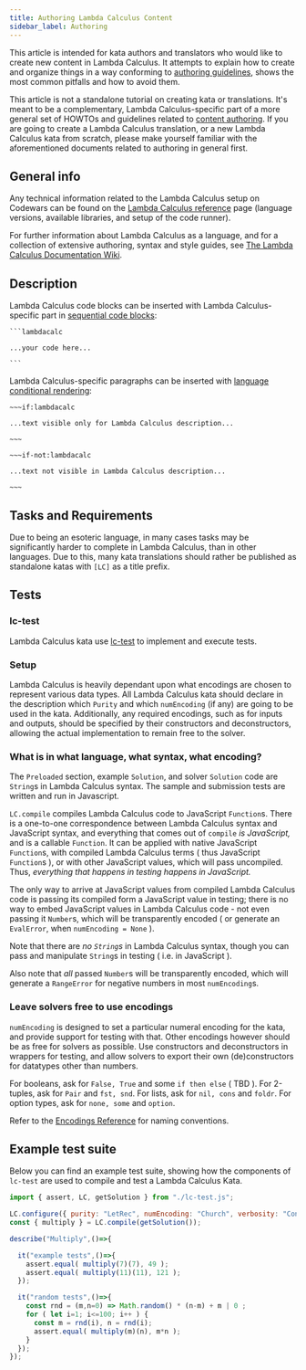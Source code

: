 ```yaml
---
title: Authoring Lambda Calculus Content
sidebar_label: Authoring
---
```


This article is intended for kata authors and translators who would like to create new content in Lambda Calculus. It attempts to explain how to create and organize things in a way conforming to [authoring guidelines](/authoring/guidelines/), shows the most common pitfalls and how to avoid them.

This article is not a standalone tutorial on creating kata or translations. It's meant to be a complementary, Lambda Calculus-specific part of a more general set of HOWTOs and guidelines related to [content authoring](/authoring/). If you are going to create a Lambda Calculus translation, or a new Lambda Calculus kata from scratch, please make yourself familiar with the aforementioned documents related to authoring in general first.


## General info

Any technical information related to the Lambda Calculus setup on Codewars can be found on the [Lambda Calculus reference](/languages/lambdacalc/) page (language versions, available libraries, and setup of the code runner).

For further information about Lambda Calculus as a language, and for a collection of extensive authoring, syntax and style guides, see [The Lambda Calculus Documentation Wiki](lc-docs-wiki).

## Description

Lambda Calculus code blocks can be inserted with Lambda Calculus-specific part in [sequential code blocks](/references/markdown/extensions/#sequential-code-blocks):

~~~
```lambdacalc

...your code here...

```
~~~

Lambda Calculus-specific paragraphs can be inserted with [language conditional rendering](/references/markdown/extensions/#conditional-rendering):

```
~~~if:lambdacalc

...text visible only for Lambda Calculus description...

~~~

~~~if-not:lambdacalc

...text not visible in Lambda Calculus description...

~~~
```

## Tasks and Requirements

Due to being an esoteric language, in many cases tasks may be significantly harder to complete in Lambda Calculus, than in other languages. Due to this, many kata translations should rather be published as standalone katas with `[LC]` as a title prefix.

## Tests

### lc-test

Lambda Calculus kata use [lc-test](/languages/lambdacalc/lc-test/) to implement and execute tests.

### Setup

Lambda Calculus is heavily dependant upon what encodings are chosen to represent various data types. All Lambda Calculus kata should declare in the description which `Purity` and which `numEncoding` (if any) are going to be used in the kata. Additionally, any required encodings, such as for inputs and outputs, should be specified by their constructors and deconstructors, allowing the actual implementation to remain free to the solver.

### What is in what language, what syntax, what encoding?

The `Preloaded` section, example `Solution`, and solver `Solution` code are `String`s in Lambda Calculus syntax. The sample and submission tests are written and run in Javascript.

`LC.compile` compiles Lambda Calculus code to JavaScript `Function`s. There is a one-to-one correspondence between Lambda Calculus syntax and JavaScript syntax, and everything that comes out of `compile` _is JavaScript,_ and is a callable `Function`. It can be applied with native JavaScript `Function`s, with compiled Lambda Calculus terms ( thus JavaScript `Function`s ), or with other JavaScript values, which will pass uncompiled. Thus, _everything that happens in testing happens in JavaScript._

The only way to arrive at JavaScript values from compiled Lambda Calculus code is passing its compiled form a JavaScript value in testing; there is no way to embed JavaScript values in Lambda Calculus code - not even passing it `Number`s, which will be transparently encoded ( or generate an `EvalError`, when `numEncoding = None` ).

Note that there are _no `String`s_ in Lambda Calculus syntax, though you can pass and manipulate `String`s in testing ( i.e. in JavaScript ).

Also note that _all_ passed `Number`s will be transparently encoded, which will generate a `RangeError` for negative numbers in most `numEncoding`s.

### Leave solvers free to use encodings

`numEncoding` is designed to set a particular numeral encoding for the kata, and provide support for testing with that. Other encodings however should be as free for solvers as possible. Use constructors and deconstructors in wrappers for testing, and allow solvers to export their own (de)constructors for datatypes other than numbers.

For booleans, ask for `False, True` and some `if then else` ( TBD ).
For 2-tuples, ask for `Pair` and `fst, snd`.
For lists, ask for `nil, cons` and `foldr`.
For option types, ask for `none, some` and `option`.

Refer to the [Encodings Reference](encoding-reference) for naming conventions.

## Example test suite

Below you can find an example test suite, showing how the components of `lc-test` are used to compile and test a Lambda Calculus Kata.

```javascript
import { assert, LC, getSolution } from "./lc-test.js";

LC.configure({ purity: "LetRec", numEncoding: "Church", verbosity: "Concise" });
const { multiply } = LC.compile(getSolution());

describe("Multiply",()=>{

  it("example tests",()=>{
    assert.equal( multiply(7)(7), 49 );
    assert.equal( multiply(11)(11), 121 );
  });

  it("random tests",()=>{
    const rnd = (m,n=0) => Math.random() * (n-m) + m | 0 ;
    for ( let i=1; i<=100; i++ ) {
      const m = rnd(i), n = rnd(i);
      assert.equal( multiply(m)(n), m*n );
    }
  });
});
```
[encoding-reference]: https://github.com/JohanWiltink/lc-docs/wiki/encodings-guide
[lc-docs-wiki]: https://github.com/JohanWiltink/lc-docs/wiki
